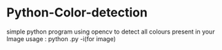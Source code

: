 # Python-Color-detection
simple python program using opencv to detect all colours present in your Image
usage :
python <app>.py -i(for image) <your image file >
  
